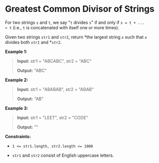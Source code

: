 # Greatest Common Divisor of Strings

For two strings <code>s</code> and <code>t</code>, we say "<code>t</code> divides <code>s</code>" if and only if <code>s = t + ... + t</code> (i.e., <code>t</code> is concatenated with itself one or more times).

Given two strings <code>str1</code> and <code>str2</code>, return *the largest string *<code>x</code>* such that *<code>x</code>* divides both *<code>str1</code>* and *<code>str2</code>.


**Example 1:**
>
> **Input:** str1 = "ABCABC", str2 = "ABC"
>
> **Output:** "ABC"

**Example 2:**
>
> **Input:** str1 = "ABABAB", str2 = "ABAB"
>
> **Output:** "AB"

**Example 3:**
>
> **Input:** str1 = "LEET", str2 = "CODE"
>
> **Output:** ""


**Constraints:**

- <code>1 &lt;= str1.length, str2.length &lt;= 1000</code>

- <code>str1</code> and <code>str2</code> consist of English uppercase letters.
